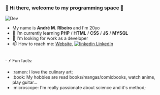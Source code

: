 ###  :city_sunset: Hi there, welcome to my programming space :city_sunset:
![Dev](https://i.pinimg.com/originals/16/89/5b/16895b231b6da505e2e4acef02a3c1fe.gif)

<!--
**Andremzzr/Andremzzr** is a ✨ _special_ ✨ repository because its `README.md` (this file) appears on your GitHub profile.




-->
- My name is <b>André M. RIbeiro</b> and I'm 20yo
- 🌱 I’m currently learning <b>PHP</b> / <b>HTML</b> / <b>CSS</b> / <b>JS</b> / <b>MYSQL</b>  
- :telescope: I'm looking for work as a developer
- 📫 How to reach me: [Website](https://andremzzr.github.io/aboutMe/), <a href="https://www.linkedin.com/in/andr%C3%A9-mezzalira-ribeiro-90ab0b1ba/" rel="nofollow noreferrer">
    <img src="https://i.stack.imgur.com/gVE0j.png" alt="linkedin"> LinkedIn</a> 
  </a> &nbsp; 
  </br>
</br>
- ⚡ Fun facts: 
  <ul>
  <li> :ramen: I love the culinary art;</li>
  <li> :book: My hobbies are read books/mangas/comicbooks, watch anime, play guitar...</li>
  <li> :microscope: I'm really passionate about science and it's method;</li>
  </ul>

